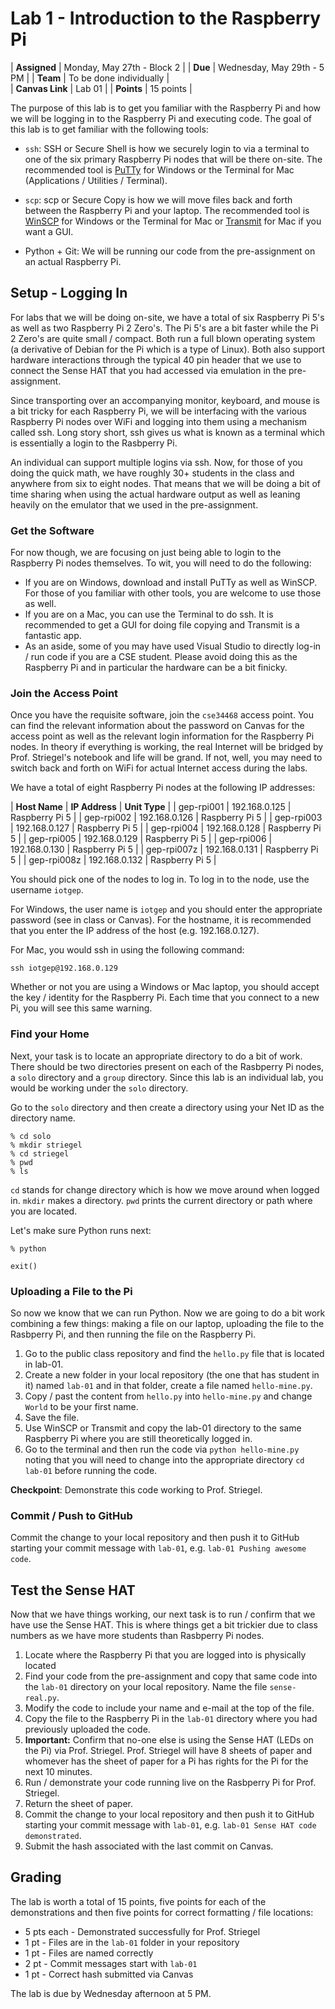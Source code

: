 # Lab 1 - Introduction to the Raspberry Pi

| **Assigned** | Monday, May 27th - Block 2 | 
| **Due** | Wednesday, May 29th - 5 PM | 
| **Team** | To be done individually |  
| **Canvas Link** | Lab 01 | 
| **Points** | 15 points | 

The purpose of this lab is to get you familiar with the Raspberry Pi and how we will be logging in to the Raspberry Pi and executing code. The goal of this lab is to get familiar with the following tools:

* `ssh`: SSH or Secure Shell is how we securely login to via a terminal to one of the six primary Raspberry Pi nodes that will be there on-site.  The recommended tool is [PuTTy](https://www.putty.org) for Windows or the Terminal for Mac (Applications / Utilities / Terminal).

* `scp`: scp or Secure Copy is how we will move files back and forth between the Raspberry Pi and your laptop. The recommended tool is [WinSCP](https://winscp.net/eng/index.php) for Windows or the Terminal for Mac or [Transmit](https://panic.com/transmit/) for Mac if you want a GUI.  

* Python + Git: We will be running our code from the pre-assignment on an actual Raspberry Pi.  

## Setup - Logging In

For labs that we will be doing on-site, we have a total of six Raspberry Pi 5's as well as two Raspberry Pi 2 Zero's.  The Pi 5's are a bit faster while the Pi 2 Zero's are quite small / compact.  Both run a full blown operating system (a derivative of Debian for the Pi which is a type of Linux).  Both also support hardware interactions through the typical 40 pin header that we use to connect the Sense HAT that you had accessed via emulation in the pre-assignment.

Since transporting over an accompanying monitor, keyboard, and mouse is a bit tricky for each Raspberry Pi, we will be interfacing with the various Raspberry Pi nodes over WiFi and logging into them using a mechanism called ssh.  Long story short, ssh gives us what is known as a terminal which is essentially a login to the Rasbperry Pi.  

An individual can support multiple logins via ssh.  Now, for those of you doing the quick math, we have roughly 30+ students in the class and anywhere from six to eight nodes.  That means that we will be doing a bit of time sharing when using the actual hardware output as well as leaning heavily on the emulator that we used in the pre-assignment.  

### Get the Software

For now though, we are focusing on just being able to login to the Raspberry Pi nodes themselves.  To wit, you will need to do the following:

* If you are on Windows, download and install PuTTy as well as WinSCP.  For those of you familiar with other tools, you are welcome to use those as well.  
* If you are on a Mac, you can use the Terminal to do ssh.  It is recommended to get a GUI for doing file copying and Transmit is a fantastic app.  
* As an aside, some of you may have used Visual Studio to directly log-in / run code if you are a CSE student. Please avoid doing this as the Raspberry Pi and in particular the hardware can be a bit finicky.  

### Join the Access Point

Once you have the requisite software, join the `cse34468` access point.  You can find the relevant information about the password on Canvas for the access point as well as the relevant login information for the Raspberry Pi nodes.  In theory if everything is working, the real Internet will be bridged by Prof. Striegel's notebook and life will be grand.  If not, well, you may need to switch back and forth on WiFi for actual Internet access during the labs.   

We have a total of eight Raspberry Pi nodes at the following IP addresses:

| **Host Name** | **IP Address** | **Unit Type** |
| gep-rpi001 | 192.168.0.125 | Raspberry Pi 5 |
| gep-rpi002 | 192.168.0.126 | Raspberry Pi 5 |
| gep-rpi003 | 192.168.0.127 | Raspberry Pi 5 |
| gep-rpi004 | 192.168.0.128 | Raspberry Pi 5 |
| gep-rpi005 | 192.168.0.129 | Raspberry Pi 5 |
| gep-rpi006 | 192.168.0.130 | Raspberry Pi 5 |
| gep-rpi007z | 192.168.0.131 | Raspberry Pi 5 |
| gep-rpi008z | 192.168.0.132 | Raspberry Pi 5 |

You should pick one of the nodes to log in. To log in to the node, use the username `iotgep`. 

For Windows, the user name is `iotgep` and you should enter the appropriate password (see in class or Canvas).  For the hostname, it is recommended that you enter the IP address of the host (e.g. 192.168.0.127).

For Mac, you would ssh in using the following command:

`ssh iotgep@192.168.0.129`

Whether or not you are using a Windows or Mac laptop, you should accept the key / identity for the Raspberry Pi.  Each time that you connect to a new Pi, you will see this same warning.

### Find your Home 
Next, your task is to locate an appropriate directory to do a bit of work. There should be two directories present on each of the Rasbperry Pi nodes, a `solo` directory and a `group` directory.  Since this lab is an individual lab, you would be working under the `solo` directory.  

Go to the `solo` directory and then create a directory using your Net ID as the directory name.

```
% cd solo
% mkdir striegel
% cd striegel
% pwd
% ls
```
`cd` stands for change directory which is how we move around when logged in.  `mkdir` makes a directory.  `pwd` prints the current directory or path where you are located.

Let's make sure Python runs next:

```
% python

exit()
```

### Uploading a File to the Pi

So now we know that we can run Python.  Now we are going to do a bit work combining a few things: making a file on our laptop, uploading the file to the Rasbperry Pi, and then running the file on the Raspberry Pi. 

1. Go to the public class repository and find the `hello.py` file that is located in lab-01.
2. Create a new folder in your local repository (the one that has student in it) named `lab-01` and in that folder, create a file named `hello-mine.py`.
3. Copy / past the content from `hello.py` into `hello-mine.py` and change `World` to be your first name.  
4. Save the file.
5. Use WinSCP or Transmit and copy the lab-01 directory to the same Raspberry Pi where you are still theoretically logged in.  
6. Go to the terminal and then run the code via `python hello-mine.py` noting that you will need to change into the appropriate directory `cd lab-01` before running the code.  

**Checkpoint**: Demonstrate this code working to Prof. Striegel.

### Commit / Push to GitHub

Commit the change to your local repository and then push it to GitHub starting your commit message with `lab-01`, e.g. `lab-01 Pushing awesome code`.

## Test the Sense HAT

Now that we have things working, our next task is to run / confirm that we have use the Sense HAT.  This is where things get a bit trickier due to class numbers as we have more students than Rasbperry Pi nodes.

1. Locate where the Raspberry Pi that you are logged into is physically located
2. Find your code from the pre-assignment and copy that same code into the `lab-01` directory on your local repository.  Name the file `sense-real.py`.
3. Modify the code to include your name and e-mail at the top of the file.  
4. Copy the file to the Raspberry Pi in the `lab-01` directory where you had previously uploaded the code. 
5. **Important:** Confirm that no-one else is using the Sense HAT (LEDs on the Pi) via Prof. Striegel.  Prof. Striegel will have 8 sheets of paper and whomever has the sheet of paper for a Pi has rights for the Pi for the next 10 minutes.  
6. Run / demonstrate your code running live on the Rasbperry Pi for Prof. Striegel.
7. Return the sheet of paper.  
8. Commit the change to your local repository and then push it to GitHub starting your commit message with `lab-01`, e.g. `lab-01 Sense HAT code demonstrated`.
9. Submit the hash associated with the last commit on Canvas.  

## Grading

The lab is worth a total of 15 points, five points for each of the demonstrations and then five points for correct formatting / file locations:

* 5 pts each - Demonstrated successfully for Prof. Striegel
* 1 pt - Files are in the `lab-01` folder in your repository
* 1 pt - Files are named correctly
* 2 pt - Commit messages start with `lab-01`
* 1 pt - Correct hash submitted via Canvas

The lab is due by Wednesday afternoon at 5 PM. 
